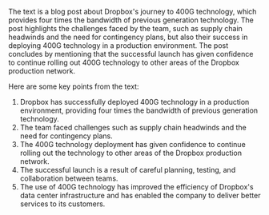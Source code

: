 
The text is a blog post about Dropbox's journey to 400G technology, which provides four times the bandwidth of previous generation technology. The post highlights the challenges faced by the team, such as supply chain headwinds and the need for contingency plans, but also their success in deploying 400G technology in a production environment. The post concludes by mentioning that the successful launch has given confidence to continue rolling out 400G technology to other areas of the Dropbox production network.

Here are some key points from the text:

1. Dropbox has successfully deployed 400G technology in a production environment, providing four times the bandwidth of previous generation technology.
2. The team faced challenges such as supply chain headwinds and the need for contingency plans.
3. The 400G technology deployment has given confidence to continue rolling out the technology to other areas of the Dropbox production network.
4. The successful launch is a result of careful planning, testing, and collaboration between teams.
5. The use of 400G technology has improved the efficiency of Dropbox's data center infrastructure and has enabled the company to deliver better services to its customers.